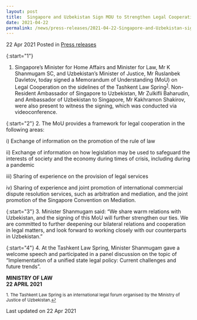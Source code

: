 ```yaml
---
layout: post
title:  Singapore and Uzbekistan Sign MOU to Strengthen Legal Cooperation
date: 2021-04-22
permalink: /news/press-releases/2021-04-22-Singapore-and-Uzbekistan-sign-MOU-to-Strengthen-Legal-Cooperation
---
```


22 Apr 2021 Posted in [Press releases](/news/press-releases)

{:start="1"}
1.	Singapore’s Minister for Home Affairs and Minister for Law, Mr K Shanmugam SC, and Uzbekistan’s Minister of Justice, Mr Ruslanbek Davletov, today signed a Memorandum of Understanding (MoU) on Legal Cooperation on the sidelines of the Tashkent Law Spring<sup><a href="#fn1" id="ref1">1</a></sup>. Non-Resident Ambassador of Singapore to Uzbekistan, Mr Zulkifli Baharudin, and Ambassador of Uzbekistan to Singapore, Mr Kakhramon Shakirov, were also present to witness the signing, which was conducted via videoconference.

{:start="2"}
2.	The MoU provides a framework for legal cooperation in the following areas:

i) Exchange of information on the promotion of the rule of law

ii) Exchange of information on how legislation may be used to safeguard the interests of society and the economy during times of crisis, including during a pandemic

iii) Sharing of experience on the provision of legal services

iv) Sharing of experience and joint promotion of international commercial dispute resolution services, such as arbitration and mediation, and the joint promotion of the Singapore Convention on Mediation. 

{:start="3"}
3.	Minister Shanmugam said: “We share warm relations with Uzbekistan, and the signing of this MoU will further strengthen our ties. We are committed to further deepening our bilateral relations and cooperation in legal matters, and look forward to working closely with our counterparts in Uzbekistan.”

{:start="4"}
4.	At the Tashkent Law Spring, Minister Shanmugam gave a welcome speech and participated in a panel discussion on the topic of “Implementation of a unified state legal policy: Current challenges and future trends”.

**MINISTRY OF LAW**<br>
**22 APRIL 2021**

<p><sup id="fn1">1. The Tashkent Law Spring is an international legal forum organised by the Ministry of Justice of Uzbekistan.<a href="#ref1" title="Jump back to footnote 1 in the text.">↩</a></sup></p>

<p class="right-side-updated">Last updated on 22 Apr 2021</p>
